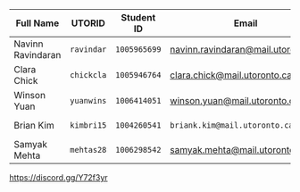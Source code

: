 | Full Name | UTORID | Student ID | Email | Best way to contact |
|---|---|---|---|---|
| Navinn Ravindaran | `ravindar` | `1005965699` |  navinn.ravindaran@mail.utoronto.ca  | Discord: `🅱avn#7714` |
| Clara Chick | `chickcla` | `1005946764` | clara.chick@mail.utoronto.ca | Discord: `kohina#4972` |
| Winson Yuan | `yuanwins`  | `1006414051`  | winson.yuan@mail.utoronto.ca  | Discord: `booooper#2407`  |
| Brian Kim  | `kimbri15` | `1004260541`  | `briank.kim@mail.utoronto.ca`  | Discord: `Ludaeos#6432` |
| Samyak Mehta | `mehtas28`| `1006298542` | samyak.mehta@mail.utoronto.ca | Discord: `AlphA#2730` |
https://discord.gg/Y72f3yr
